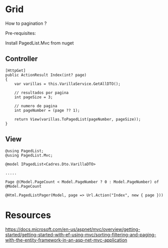 # Grid

How to pagination ?

Pre-requisites:

Install PagedList.Mvc from nuget

## Controller

```
[HttpGet]
public ActionResult Index(int? page)
{
    var varillas = this.VarillaService.GetAllDTO();

    // resultados por pagina
    int pageSize = 3;

    // numero de pagina
    int pageNumber = (page ?? 1);

    return View(varillas.ToPagedList(pageNumber, pageSize));
}
```

## View 

```
@using PagedList;
@using PagedList.Mvc;

@model IPagedList<Cadres.Dto.VarillaDTO>

.....

Page @(Model.PageCount < Model.PageNumber ? 0 : Model.PageNumber) of @Model.PageCount

@Html.PagedListPager(Model, page => Url.Action("Index", new { page }))
```

# Resources

https://docs.microsoft.com/en-us/aspnet/mvc/overview/getting-started/getting-started-with-ef-using-mvc/sorting-filtering-and-paging-with-the-entity-framework-in-an-asp-net-mvc-application

